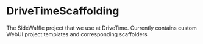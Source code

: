 # DriveTimeScaffolding
The SideWaffle project that we use at DriveTime.  Currently contains custom WebUI project templates and corresponding scaffolders
